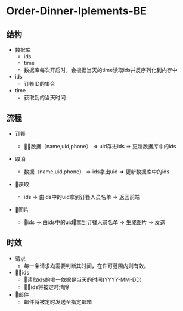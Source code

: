 # Order-Dinner-Iplements-BE

## 结构
+ 数据库
  + ids
  + time
  + 数据库每次开启时，会根据当天的time读取ids并反序列化到内存中
+ ids
  + 订餐ID的集合
+ time
  + 获取到的当天时间

## 流程
+ 订餐
  + 数据（name,uid,phone） => uid存进ids => 更新数据库中的ids

+ 取消
  + 数据（name,uid,phone） => ids拿出uid => 更新数据库中的ids

+ 获取
  + ids => 由ids中的uid拿到订餐人员名单 => 返回前端

+ 图片
  + ids => 由ids中的uid拿到订餐人员名单 => 生成图片 => 发送

## 时效
  + 请求
    + 每一条请求均需要判断其时间，在许可范围内则有效。
  + ids
    + 读取ids的唯一依据是当天的时间(YYYY-MM-DD)
    + ids将被定时清除
  + 邮件
    + 邮件将被定时发送至指定邮箱

